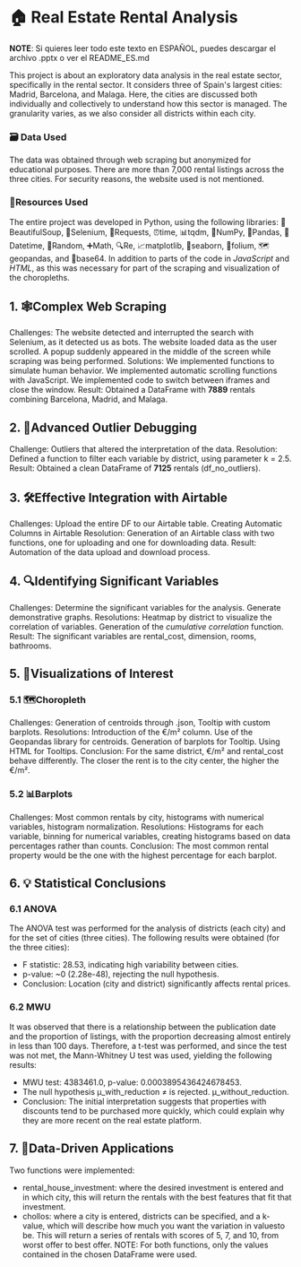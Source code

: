 # 🏠 Real Estate Rental Analysis  
**NOTE**: Si quieres leer todo este texto en ESPAÑOL, puedes descargar el archivo .pptx o ver el README_ES.md 

This project is about an exploratory data analysis in the real estate sector, specifically in the rental sector. It considers three of Spain's largest cities: Madrid, Barcelona, ​​and Malaga.
Here, the cities are discussed both individually and collectively to understand how this sector is managed. The granularity varies, as we also consider all districts within each city.
### 🗃️ Data Used
The data was obtained through web scraping but anonymized for educational purposes. There are more than 7,000 rental listings across the three cities. For security reasons, the website used is not mentioned.
### 👾Resources Used
The entire project was developed in Python, using the following libraries: 🍵BeautifulSoup, 🚗Selenium, 📡Requests, ⏰time, 📊tqdm, 🧮NumPy, 🐼Pandas, 📅Datetime, 🎲Random, ➕Math, 🔍Re, 📈matplotlib, 🌊seaborn, 🍃folium, 🗺️geopandas, and 🔄base64.
In addition to parts of the code in *JavaScript* and *HTML*, as this was necessary for part of the scraping and visualization of the choropleths.
## 1. 🕸️Complex Web Scraping
Challenges: The website detected and interrupted the search with Selenium, as it detected us as bots. The website loaded data as the user scrolled. A popup suddenly appeared in the middle of the screen while scraping was being performed.
Solutions: We implemented functions to simulate human behavior. We implemented automatic scrolling functions with JavaScript. We implemented code to switch between iframes and close the window.
Result: Obtained a DataFrame with __7889__ rentals combining Barcelona, ​​Madrid, and Malaga.
## 2. 🧹Advanced Outlier Debugging
Challenge: Outliers that altered the interpretation of the data.
Resolution: Defined a function to filter each variable by district, using parameter k = 2.5.
Result: Obtained a clean DataFrame of **7125** rentals (df_no_outliers).
## 3. 🛠️Effective Integration with Airtable
Challenges: Upload the entire DF to our Airtable table. Creating Automatic Columns in Airtable
Resolution: Generation of an Airtable class with two functions, one for uploading and one for downloading data.
Result: Automation of the data upload and download process.
## 4. 🔍Identifying Significant Variables
Challenges: Determine the significant variables for the analysis. Generate demonstrative graphs.
Resolutions: Heatmap by district to visualize the correlation of variables. Generation of the *cumulative correlation* function.
Result: The significant variables are rental_cost, dimension, rooms, bathrooms.
## 5. 🎨Visualizations of Interest
### 5.1 🗺️Choropleth
Challenges: Generation of centroids through .json, Tooltip with custom barplots.
Resolutions: Introduction of the €/m² column. Use of the Geopandas library for centroids. Generation of barplots for Tooltip. Using HTML for Tooltips.
Conclusion: For the same district, €/m² and rental_cost behave differently. The closer the rent is to the city center, the higher the €/m².
### 5.2 📊Barplots
Challenges: Most common rentals by city, histograms with numerical variables, histogram normalization.
Resolutions: Histograms for each variable, binning for numerical variables, creating histograms based on data percentages rather than counts.
Conclusion: The most common rental property would be the one with the highest percentage for each barplot.
## 6. 💡 Statistical Conclusions
### 6.1 **ANOVA**
The ANOVA test was performed for the analysis of districts (each city) and for the set of cities (three cities). The following results were obtained (for the three cities):
- F statistic: 28.53, indicating high variability between cities.
- p-value: ~0 (2.28e-48), rejecting the null hypothesis.
- Conclusion: Location (city and district) significantly affects rental prices.
### 6.2 **MWU**
It was observed that there is a relationship between the publication date and the proportion of listings, with the proportion decreasing almost entirely in less than 100 days. Therefore, a t-test was performed, and since the test was not met, the Mann-Whitney U test was used, yielding the following results:
- MWU test: 4383461.0, p-value: 0.0003895436424678453.
- The null hypothesis μ_with_reduction ≠ is rejected. μ_without_reduction.
- Conclusion: The initial interpretation suggests that properties with discounts tend to be purchased more quickly, which could explain why they are more recent on the real estate platform.
## 7. 📱Data-Driven Applications
Two functions were implemented:
- rental_house_investment: where the desired investment is entered and in which city, this will return the rentals with the best features that fit that investment.
- chollos: where a city is entered, districts can be specified, and a k-value, which will describe how much you want the variation in values ​​to be. This will return a series of rentals with scores of 5, 7, and 10, from worst offer to best offer.
NOTE: For both functions, only the values ​​contained in the chosen DataFrame were used.




